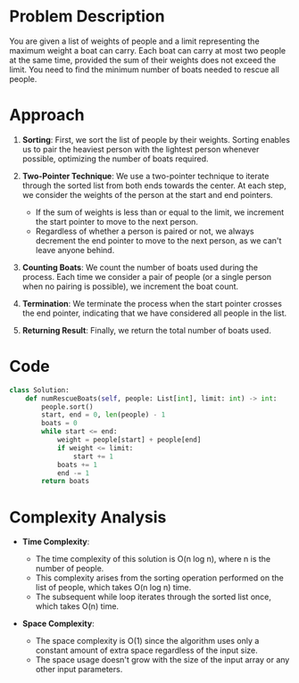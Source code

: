 # Problem Description

You are given a list of weights of people and a limit representing the maximum weight a boat can carry. Each boat can carry at most two people at the same time, provided the sum of their weights does not exceed the limit. You need to find the minimum number of boats needed to rescue all people.

# Approach

1. **Sorting**: First, we sort the list of people by their weights. Sorting enables us to pair the heaviest person with the lightest person whenever possible, optimizing the number of boats required.

2. **Two-Pointer Technique**: We use a two-pointer technique to iterate through the sorted list from both ends towards the center. At each step, we consider the weights of the person at the start and end pointers.

   - If the sum of weights is less than or equal to the limit, we increment the start pointer to move to the next person.
   - Regardless of whether a person is paired or not, we always decrement the end pointer to move to the next person, as we can't leave anyone behind.

3. **Counting Boats**: We count the number of boats used during the process. Each time we consider a pair of people (or a single person when no pairing is possible), we increment the boat count.

4. **Termination**: We terminate the process when the start pointer crosses the end pointer, indicating that we have considered all people in the list.

5. **Returning Result**: Finally, we return the total number of boats used.

# Code

```python
class Solution:
    def numRescueBoats(self, people: List[int], limit: int) -> int:
        people.sort()
        start, end = 0, len(people) - 1
        boats = 0
        while start <= end:
            weight = people[start] + people[end]
            if weight <= limit:
                start += 1
            boats += 1
            end -= 1
        return boats
```

# Complexity Analysis

- **Time Complexity**:

  - The time complexity of this solution is O(n log n), where n is the number of people.
  - This complexity arises from the sorting operation performed on the list of people, which takes O(n log n) time.
  - The subsequent while loop iterates through the sorted list once, which takes O(n) time.

- **Space Complexity**:
  - The space complexity is O(1) since the algorithm uses only a constant amount of extra space regardless of the input size.
  - The space usage doesn't grow with the size of the input array or any other input parameters.
